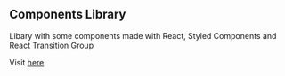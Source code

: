 ## Components Library

Libary with some components made with React, Styled Components and React Transition Group

Visit [here](https://vite.wemix.wiz.com.ar/)

